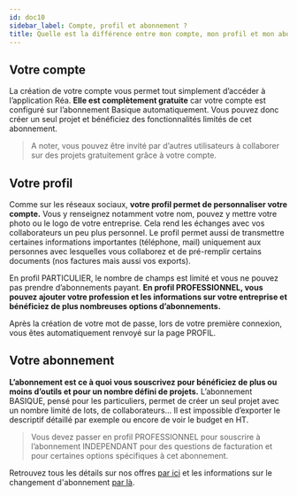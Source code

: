 ```yaml
---
id: doc10
sidebar_label: Compte, profil et abonnement ?
title: Quelle est la différence entre mon compte, mon profil et mon abonnement ?
---
```



## Votre compte

La création de votre compte vous permet tout simplement d’accéder à l’application Réa. **Elle est complètement gratuite** car votre compte est configuré sur l’abonnement Basique automatiquement. Vous pouvez donc créer un seul projet et bénéficiez des fonctionnalités limités de cet abonnement.

> A noter, vous pouvez être invité par d’autres utilisateurs à collaborer sur des projets gratuitement grâce à votre compte. 

## Votre profil

Comme sur les réseaux sociaux, **votre profil permet de personnaliser votre compte.** Vous y renseignez notamment votre nom, pouvez y mettre votre photo ou le logo de votre entreprise. Cela rend les échanges avec vos collaborateurs un peu plus personnel. Le profil permet aussi de transmettre certaines informations importantes (téléphone, mail) uniquement aux personnes avec lesquelles vous collaborez et de pré-remplir certains documents (nos factures mais aussi vos exports).

En profil PARTICULIER, le nombre de champs est limité et vous ne pouvez pas prendre d’abonnements payant.
**En profil PROFESSIONNEL, vous pouvez ajouter votre profession et les informations sur votre entreprise et bénéficiez de plus nombreuses options d’abonnements.**

Après la création de votre mot de passe, lors de votre première connexion, vous êtes automatiquement renvoyé sur la page PROFIL.

## Votre abonnement

**L’abonnement est ce à quoi vous souscrivez pour bénéficiez de plus ou moins d’outils et pour un nombre défini de projets.** L’abonnement BASIQUE, pensé pour les particuliers, permet de créer un seul projet avec un nombre limité de lots, de collaborateurs… Il est impossible d’exporter le descriptif détaillé par exemple ou encore de voir le budget en HT.

> Vous devez passer en profil PROFESSIONNEL pour souscrire à l’abonnement INDEPENDANT pour des questions de facturation et pour certaines options spécifiques à cet abonnement.

Retrouvez tous les détails sur nos offres [par ici](http://rea-app.fr/#offres) et les informations sur le changement d'abonnement [par là](doc7.md).
